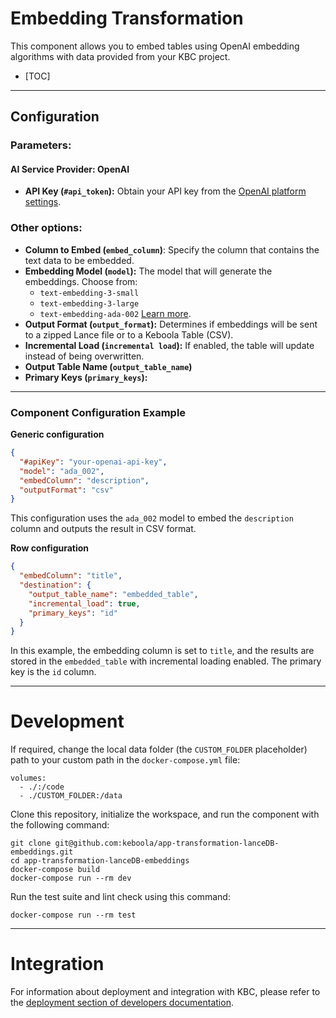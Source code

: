 # Embedding Transformation

This component allows you to embed tables using OpenAI embedding algorithms with data provided from your KBC project.

- [TOC]

---

## Configuration

### Parameters:

#### AI Service Provider: OpenAI

- **API Key (`#api_token`):** Obtain your API key from the [OpenAI platform settings](https://platform.openai.com/account/api-keys).

### Other options:
- **Column to Embed (`embed_column`)**: Specify the column that contains the text data to be embedded.
- **Embedding Model (`model`):** The model that will generate the embeddings. Choose from:
  - `text-embedding-3-small`
  - `text-embedding-3-large`
  - `text-embedding-ada-002` [Learn more](https://platform.openai.com/docs/models/embeddings).
- **Output Format (`output_format`):** Determines if embeddings will be sent to a zipped Lance file or to a Keboola Table (CSV).
- **Incremental Load (`incremental load`):** If enabled, the table will update instead of being overwritten.
- **Output Table Name (`output_table_name`)**
- **Primary Keys (`primary_keys`):**
---

### Component Configuration Example

**Generic configuration**

```json
{
  "#apiKey": "your-openai-api-key",
  "model": "ada_002",
  "embedColumn": "description",
  "outputFormat": "csv"
}
```

This configuration uses the `ada_002` model to embed the `description` column and outputs the result in CSV format.

**Row configuration**

```json
{
  "embedColumn": "title",
  "destination": {
    "output_table_name": "embedded_table",
    "incremental_load": true,
    "primary_keys": "id"
  }
}
```

In this example, the embedding column is set to `title`, and the results are stored in the `embedded_table` with incremental loading enabled. The primary key is the `id` column.

---

# Development

If required, change the local data folder (the `CUSTOM_FOLDER` placeholder) path to your custom path in the `docker-compose.yml` file:

```
volumes:
  - ./:/code
  - ./CUSTOM_FOLDER:/data
```

Clone this repository, initialize the workspace, and run the component with the following command:

```
git clone git@github.com:keboola/app-transformation-lanceDB-embeddings.git
cd app-transformation-lanceDB-embeddings
docker-compose build
docker-compose run --rm dev
```

Run the test suite and lint check using this command:

```
docker-compose run --rm test
```

---

# Integration

For information about deployment and integration with KBC, please refer to the [deployment section of developers documentation](https://developers.keboola.com/extend/component/deployment/).
